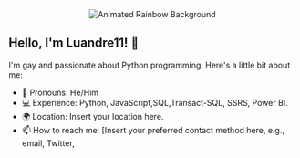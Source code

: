 <!-- Animated Rainbow Background -->
<div align="center">
    <img src="https://raw.githubusercontent.com/Luandre11/Luandre11/main/assets/rainbow.gif" alt="Animated Rainbow Background" />
</div>

<!-- Introduction -->
## Hello, I'm Luandre11! 🌈

I'm gay and passionate about Python programming. Here's a little bit about me:

- 🌟 Pronouns: He/Him
- 💻 Experience: Python, JavaScript,SQL,Transact-SQL, SSRS, Power BI.
- 🌍 Location: Insert your location here.
- 📫 How to reach me: [Insert your preferred contact method here, e.g., email, Twitter, 



<!-- Additional Sections -->
<!-- Add more sections to your README as needed, such as projects, skills, education, etc. -->

